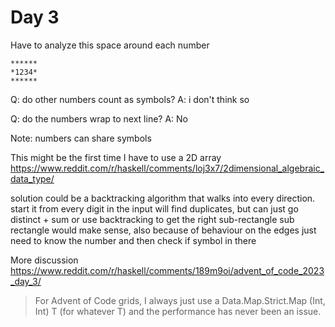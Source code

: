 # Day 3

Have to analyze this space around each number
```
******
*1234*
******
```

Q: do other numbers count as symbols?
A: i don't think so

Q: do the numbers wrap to next line?
A: No

Note: numbers can share symbols

This might be the first time I have to use a 2D array
https://www.reddit.com/r/haskell/comments/loj3x7/2dimensional_algebraic_data_type/

solution could be a backtracking algorithm that walks into every direction.
start it from every digit in the input
will find duplicates, but can just go distinct + sum
or use backtracking to get the right sub-rectangle
sub rectangle would make sense, also because of behaviour on the edges
just need to know the number and then check if symbol in there


More discussion
https://www.reddit.com/r/haskell/comments/189m9oi/advent_of_code_2023_day_3/

> For Advent of Code grids, I always just use a Data.Map.Strict.Map (Int, Int) T (for whatever T) and the performance has never been an issue. 

